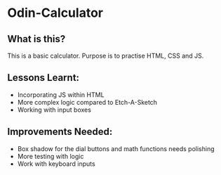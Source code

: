 # Odin-Calculator

## What is this?
This is a basic calculator. Purpose is to practise HTML, CSS and JS.

## Lessons Learnt:
- Incorporating JS within HTML
- More complex logic compared to Etch-A-Sketch
- Working with input boxes

## Improvements Needed:
- Box shadow for the dial buttons and math functions needs polishing
- More testing with logic
- Work with keyboard inputs